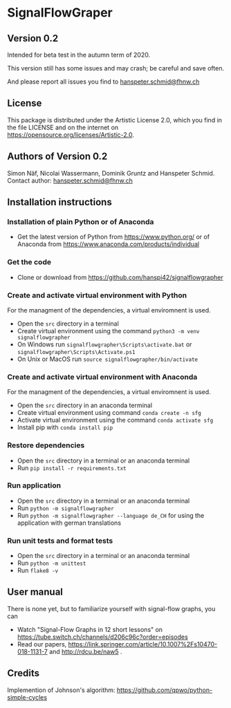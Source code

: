 # SignalFlowGraper

## Version 0.2 

Intended for beta test in the autumn term of 2020.

This version still has some issues and may crash; be careful and save often.

And please report all issues you find to hanspeter.schmid@fhnw.ch

## License
This package is distributed under the Artistic License 2.0, which you find in the file LICENSE and on the internet on https://opensource.org/licenses/Artistic-2.0.

## Authors of Version 0.2
Simon Näf, Nicolai Wassermann, Dominik Gruntz and Hanspeter Schmid. Contact author: hanspeter.schmid@fhnw.ch

## Installation instructions

### Installation of plain Python or of Anaconda

- Get the latest version of Python from https://www.python.org/ or of Anaconda from https://www.anaconda.com/products/individual

### Get the code

- Clone or download from https://github.com/hanspi42/signalflowgrapher

### Create and activate virtual environment with Python

For the managment of the dependencies, a virtual enviromnent is used.
- Open the `src` directory in a terminal
- Create virtual environment using the command `python3 -m venv signalflowgrapher`
- On Windows run `signalflowgrapher\Scripts\activate.bat` or `signalflowgrapher\Scripts\Activate.ps1`
- On Unix or MacOS run `source signalflowgrapher/bin/activate`

### Create and activate virtual environment with Anaconda

For the managment of the dependencies, a virtual enviromnent is used.
- Open the `src` directory in an anaconda terminal
- Create virtual environment using command `conda create -n sfg`
- Activate virtual environment using the command `conda activate sfg`
- Install pip with `conda install pip`

### Restore dependencies

- Open the `src` directory in a terminal or an anaconda terminal
- Run `pip install -r requirements.txt`

### Run application

- Open the `src` directory in a terminal or an anaconda terminal
- Run `python -m signalflowgrapher`
- Run `python -m signalflowgrapher --language de_CH` for using the application with german translations

### Run unit tests and format tests

- Open the `src` directory in a terminal or an anaconda terminal
- Run `python -m unittest`
- Run `flake8 -v`

## User manual

There is none yet, but to familiarize yourself with signal-flow graphs, you can
- Watch "Signal-Flow Graphs in 12 short lessons" on https://tube.switch.ch/channels/d206c96c?order=episodes
- Read our papers, https://link.springer.com/article/10.1007%2Fs10470-018-1131-7 and http://rdcu.be/naw5 .

## Credits
Implemention of Johnson's algorithm: https://github.com/qpwo/python-simple-cycles

